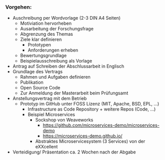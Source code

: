 ### Vorgehen:

- Auschreibung per Wordvorlage (2-3 DIN A4 Seiten)
  - Motiviation hervorheben
  - Ausarbeitung der Forschungsfrage
  - Abgrenzung des Themas
  - Ziele klar definieren
    - Prototypen
    - Anforderungen erheben
  - Bewertungsgrundlage
  - Beispielausschreibung als Vorlage
- Antrag auf Schreiben der Abschlussarbeit in Englisch
- Grundlage des Vertrags
  - Rahmen und Aufgaben definieren
  - Publikation
  - Open Source Code
  - Zur Anmeldung der Masterarbeit beim Prüfungsamt
- Anstellungsvertrag mit dem Betrieb
  - Prototyp im GitHub unter FOSS Lizenz (MIT, Apache, BSD, EPL, ...)
    - Infrastructure as Code Repository + weitere Repos (Code, ...)
    - Beispiel Microservices
      - Sockshop von Weaveworks
        - https://github.com/microservices-demo/microservices-demo
        - https://microservices-demo.github.io/
      - Abstraktes Microservicesystem (3 Services) von der eXXcellent
- Verteidigung/ Präsentation ca. 2 Wochen nach der Abgabe
